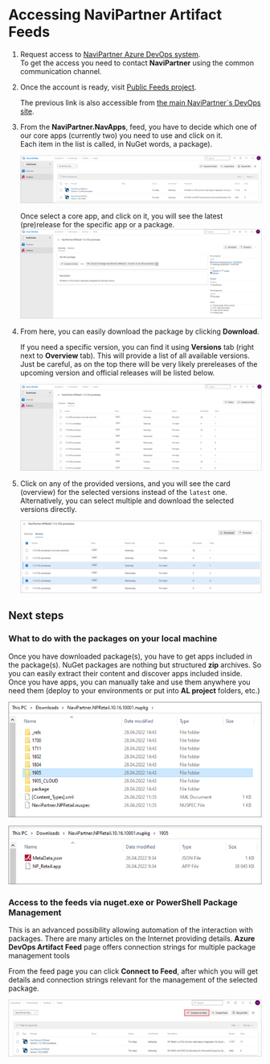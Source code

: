 # Accessing NaviPartner Artifact Feeds

1. Request access to [NaviPartner Azure DevOps system](https://navipartner.visualstudio.com/).    
   To get the access you need to contact **NaviPartner** using the common communication channel.
2. Once the account is ready, visit [Public Feeds project](https://navipartner.visualstudio.com/PublicFeeds/_artifacts/feed/NaviPartner.NavApps).     

   The previous link is also accessible from [the main NaviPartner`s DevOps site](https://navipartner.visualstudio.com/).

3. From the **NaviPartner.NavApps**, feed, you have to decide which one of our core apps (currently two) you need to use and click on it.     
   Each item in the list is called, in NuGet words, a package).
   
   <img src="./../images/artifacts_feeds_packages.png" width="600">

   Once select a core app, and click on it, you will see the latest (pre)release for the specific app or a package.
   <img src="./../images/artifact_feeds_package_detail.png" width="550">

4. From here, you can easily download the package by clicking **Download**.

   If you need a specific version, you can find it using **Versions** tab (right next to **Overview** tab). This will provide a list of all available versions. Just be careful, as on the top there will be very likely prereleases of the upcoming version and official releases will be listed below.

   ![](./../images/artifacts_feeds_version_list.png)

5. Click on any of the provided versions, and you will see the card (overview) for the selected versions instead of the `latest` one. Alternatively, you can select multiple and download the selected versions directly.

   ![](./../images/artifact_feeds_select_download_multiple.png)


## Next steps

### What to do with the packages on your local machine

Once you have downloaded package(s), you have to get apps included in the package(s). NuGet packages are nothing but structured **zip** archives. So you can easily extract their content and discover apps included inside. Once you have apps, you can manually take and use them anywhere you need them (deploy to your environments or put into **AL project** folders, etc.)

   ![](./../images/artifact_feeds_app_folders_inside_package.png)

   ![](./../images/artifact_feeds_app_inside_package_folder.png)

### Access to the feeds via nuget.exe or PowerShell Package Management

This is an advanced possibility allowing automation of the interaction with packages. There are many articles on the Internet providing details. **Azure DevOps Artifact Feed** page offers connection strings for multiple package management tools

From the feed page you can click **Connect to Feed**, after which you will get details and connection strings relevant for the management of the selected package.

   ![](./../images/artifact_feeds_connect_button.png)

